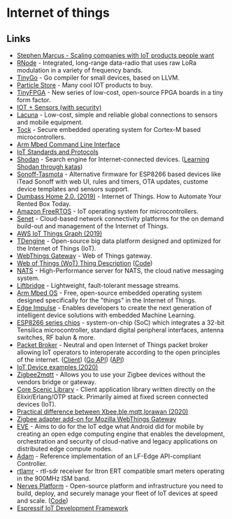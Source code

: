# Internet of things

## Links

* [Stephen Marcus - Scaling companies with IoT products people want](https://www.youtube.com/watch?v=QokRyWPxE10&t=5s)
* [RNode](https://unsigned.io/projects/rnode/) - Integrated, long-range data-radio that uses raw LoRa modulation in a variety of frequency bands.
* [TinyGo](https://github.com/aykevl/tinygo) - Go compiler for small devices, based on LLVM.
* [Particle Store](https://store.particle.io/) - Many cool IOT products to buy.
* [TinyFPGA](https://tinyfpga.com/) - New series of low-cost, open-source FPGA boards in a tiny form factor.
* [IOT + Sensors \(with security\)](https://www.youtube.com/watch?v=MM2AxeACt9Q)
* [Lacuna](http://lacuna.space/) - Low-cost, simple and reliable global connections to sensors and mobile equipment.
* [Tock](https://github.com/tock/tock) - Secure embedded operating system for Cortex-M based microcontrollers.
* [Arm Mbed Command Line Interface](https://github.com/ARMmbed/mbed-cli)
* [IoT Standards and Protocols](https://www.postscapes.com/internet-of-things-protocols/)
* [Shodan](https://www.shodan.io/) - Search engine for Internet-connected devices. \([Learning Shodan through katas](https://github.com/ninoseki/shodan-dojo)\)
* [Sonoff-Tasmota](https://github.com/arendst/Sonoff-Tasmota) - Alternative firmware for ESP8266 based devices like iTead Sonoff with web UI, rules and timers, OTA updates, custome device templates and sensors support.
* [Dumbass Home 2.0. \(2019\)](https://vas3k.com/blog/dumbass_home/) - Internet of Things. How to Automate Your Rented Box Today.
* [Amazon FreeRTOS](https://github.com/aws/amazon-freertos) - IoT operating system for microcontrollers.
* [Senet](https://www.senetco.com/) - Cloud-based network connectivity platforms for the on demand build-out and management of the Internet of Things.
* [AWS IoT Things Graph \(2019\)](https://aws.amazon.com/blogs/aws/now-available-aws-iot-things-graph/)
* [TDengine](https://github.com/taosdata/TDengine) - Open-source big data platform designed and optimized for the Internet of Things \(IoT\).
* [WebThings Gateway](https://github.com/mozilla-iot/gateway) - Web of Things gateway.
* [Web of Things \(WoT\) Thing Description](https://w3c.github.io/wot-thing-description/) \([Code](https://github.com/w3c/wot-thing-description)\)
* [NATS](https://github.com/nats-io/nats-server) - High-Performance server for NATS, the cloud native messaging system.
* [Liftbridge](https://github.com/liftbridge-io/liftbridge) - Lightweight, fault-tolerant message streams.
* [Arm Mbed OS](https://www.mbed.com/en/platform/mbed-os/) - Free, open-source embedded operating system designed specifically for the "things" in the Internet of Things.
* [Edge Impulse](https://www.edgeimpulse.com/) - Enables developers to create the next generation of intelligent device solutions with embedded Machine Learning.
* [ESP8266 series chips](http://esp8266.net/) - system-on-chip \(SoC\) which integrates a 32-bit Tensilica microcontroller, standard digital peripheral interfaces, antenna switches, RF balun & more.
* [Packet Broker](https://www.packetbroker.org/) - Neutral and open Internet of Things packet broker allowing IoT operators to interoperate according to the open principles of the internet. \([Client](https://github.com/packetbroker/pb)\) \([Go API](https://github.com/packetbroker/go-api)\) \([API](https://github.com/packetbroker/api)\)
* [IoT Device examples \(2020\)](https://www.reddit.com/r/IOT/comments/encwbz/cool_iot_devices/)
* [Zigbee2mqtt](https://github.com/Koenkk/zigbee2mqtt) - Allows you to use your Zigbee devices without the vendors bridge or gateway.
* [Core Scenic Library](https://github.com/boydm/scenic) - Client application library written directly on the Elixir/Erlang/OTP stack. Primarily aimed at fixed screen connected devices \(IoT\).
* [Practical difference between Xbee,ble,mqtt,lorawan \(2020\)](https://www.reddit.com/r/IOT/comments/griwf0/practical_difference_between_xbeeblemqttlorawan/)
* [Zigbee adapter add-on for Mozilla WebThings Gateway](https://github.com/mozilla-iot/zigbee-adapter)
* [EVE](https://www.lfedge.org/projects/eve/) - Aims to do for the IoT edge what Android did for mobile by creating an open edge computing engine that enables the development, orchestration and security of cloud-native and legacy applications on distributed edge compute nodes.
* [Adam](https://github.com/lf-edge/adam) - Reference implementation of an LF-Edge API-compliant Controller.
* [rtlamr](https://github.com/bemasher/rtlamr) - rtl-sdr receiver for Itron ERT compatible smart meters operating in the 900MHz ISM band.
* [Nerves Platform](https://www.nerves-project.org/) - Open-source platform and infrastructure you need to build, deploy, and securely manage your fleet of IoT devices at speed and scale. \([Code](https://github.com/nerves-project/nerves)\)
* [Espressif IoT Development Framework](https://github.com/espressif/esp-idf)

